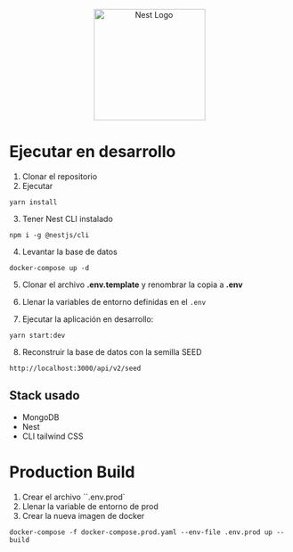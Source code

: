 <p align="center">
  <a href="http://nestjs.com/" target="blank"><img src="https://nestjs.com/img/logo-small.svg" width="200" alt="Nest Logo" /></a>
</p>

# Ejecutar en desarrollo

1. Clonar el repositorio
2. Ejecutar

```
yarn install
```

3. Tener Nest CLI instalado

```
npm i -g @nestjs/cli
```

4. Levantar la base de datos

```
docker-compose up -d
```

5. Clonar el archivo **.env.template** y renombrar la copia a **.env**

6. Llenar la variables de entorno definidas en el `.env`

7. Ejecutar la aplicación en desarrollo:

```
yarn start:dev
```

8. Reconstruir la base de datos con la semilla SEED

```
http://localhost:3000/api/v2/seed
```

## Stack usado

- MongoDB
- Nest
- CLI tailwind CSS

# Production Build

1. Crear el archivo ``.env.prod`
2. Llenar la variable de entorno de prod
3. Crear la nueva imagen de docker

```
docker-compose -f docker-compose.prod.yaml --env-file .env.prod up --build
```
